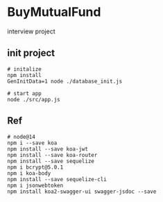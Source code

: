 # BuyMutualFund
interview project

## init project
```
# initalize 
npm install
GenInitData=1 node ./database_init.js 

# start app
node ./src/app.js
```

## Ref
```
# node@14
npm i --save koa
npm install --save koa-jwt
npm install --save koa-router
npm install --save sequelize 
npm i bcrypt@5.0.1
npm i koa-body
npm install --save sequelize-cli
npm i jsonwebtoken
npm install koa2-swagger-ui swagger-jsdoc --save
```
